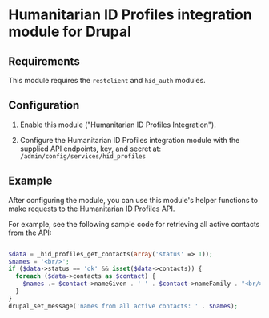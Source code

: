 # Humanitarian ID Profiles integration module for Drupal

## Requirements

This module requires the `restclient` and `hid_auth` modules.

## Configuration

1. Enable this module ("Humanitarian ID Profiles Integration").

2. Configure the Humanitarian ID Profiles integration module with the supplied
API endpoints, key, and secret at:
`/admin/config/services/hid_profiles`

## Example

After configuring the module, you can use this module's helper functions to
make requests to the Humanitarian ID Profiles API.

For example, see the following sample code for retrieving all active contacts
from the API:

```php

$data = _hid_profiles_get_contacts(array('status' => 1));
$names = '<br/>';
if ($data->status == 'ok' && isset($data->contacts)) {
  foreach ($data->contacts as $contact) {
    $names .= $contact->nameGiven . ' ' . $contact->nameFamily . "<br/>\n";
  }
}
drupal_set_message('names from all active contacts: ' . $names);

```
